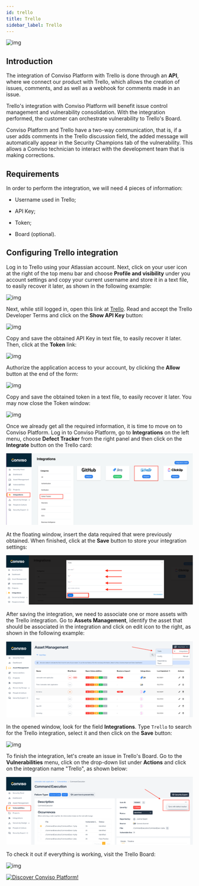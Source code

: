 ```yaml
---
id: trello
title: Trello
sidebar_label: Trello
---
```


<div style={{textAlign: 'center'}}>

![img](../../static/img/trello.png)

</div>

## Introduction

The integration of Conviso Platform with Trello is done through an **API**, where we connect our product with Trello, which allows the creation of issues, comments, and as well as a webhook for comments made in an issue.

Trello's integration with Conviso Platform will benefit issue control management and vulnerability consolidation. With the integration performed, the customer can orchestrate vulnerability to Trello's Board.

Conviso Platform and Trello have a two-way communication, that is, if a user adds comments in the Trello discussion field, the added message will automatically appear in the Security Champions tab of the vulnerability. This allows a Conviso technician to interact with the development team that is making corrections.

## Requirements

In order to perform the integration, we will need 4 pieces of information:

- Username used in Trello;

- API Key;

- Token;

- Board (optional).

## Configuring Trello integration

Log in to Trello using your Atlassian account. Next, click on your user icon at the right of the top menu bar and choose **Profile and visibility** under you account settings and copy your current username and store it in a text file, to easily recover it later, as shown in the following example:

<div style={{textAlign: 'center'}}>

![img](../../static/img/trello-img1.png)

</div>

Next, while still logged in, open this link at [Trello](https://trello.com/app-key/). Read and accept the Trello Developer Terms and click on the **Show API Key** button:

<div style={{textAlign: 'center'}}>

![img](../../static/img/trello-img2a.png)

</div>

Copy and save the obtained API Key in text file, to easily recover it later. Then, click at the **Token** link: 

<div style={{textAlign: 'center'}}>

![img](../../static/img/trello-img2b.png)

</div>

Authorize the application access to your account, by clicking the **Allow** button at the end of the form:

<div style={{textAlign: 'center'}}>

![img](../../static/img/trello-img2c.png)

</div>

Copy and save the obtained token in a text file, to easily recover it later. You may now close the Token window:

<div style={{textAlign: 'center'}}>

![img](../../static/img/trello-img2d.png)

</div>

Once we already get all the required information, it is time to move on to Conviso Platform. Log in to Conviso Platform, go to **Integrations** on the left menu, choose **Defect Tracker** from the right panel and then click on the **Integrate** button on the Trello card:

<div style={{textAlign: 'center'}}>

![img](../../static/img/trello-img3.png)

</div>

At the floating window, insert the data required that were previously obtained. When finished, click at the **Save** button to store your integration settings:

<div style={{textAlign: 'center'}}>

![img](../../static/img/trello-img4.png)

</div>

After saving the integration, we need to associate one or more assets with the Trello integration. Go to **Assets Management**, identify the asset that should be associated in the integration and click on edit icon to the right, as shown in the following example:

<div style={{textAlign: 'center'}}>

![img](../../static/img/trello-img5.png)

</div>

In the opened window, look for the field **Integrations**. Type ```Trello``` to search for the Trello integration, select it and then click on the **Save** button:

<div style={{textAlign: 'center'}}>

![img](../../static/img/trello-img6.png)

</div>

To finish the integration, let's create an issue in Trello's Board. Go to the **Vulnerabilities** menu, click on the drop-down list under **Actions** and click on the integration name "Trello", as shown below:

<div style={{textAlign: 'center'}}>

![img](../../static/img/trello-img7.png)

</div>

To check it out if everything is working, visit the Trello Board:

<div style={{textAlign: 'center'}}>

![img](../../static/img/trello-img8.png)

</div>

[![Discover Conviso Platform!](https://no-cache.hubspot.com/cta/default/5613826/interactive-125788977029.png)](https://cta-service-cms2.hubspot.com/web-interactives/public/v1/track/redirect?encryptedPayload=AVxigLKtcWzoFbzpyImNNQsXC9S54LjJuklwM39zNd7hvSoR%2FVTX%2FXjNdqdcIIDaZwGiNwYii5hXwRR06puch8xINMyL3EXxTMuSG8Le9if9juV3u%2F%2BX%2FCKsCZN1tLpW39gGnNpiLedq%2BrrfmYxgh8G%2BTcRBEWaKasQ%3D&webInteractiveContentId=125788977029&portalId=5613826)